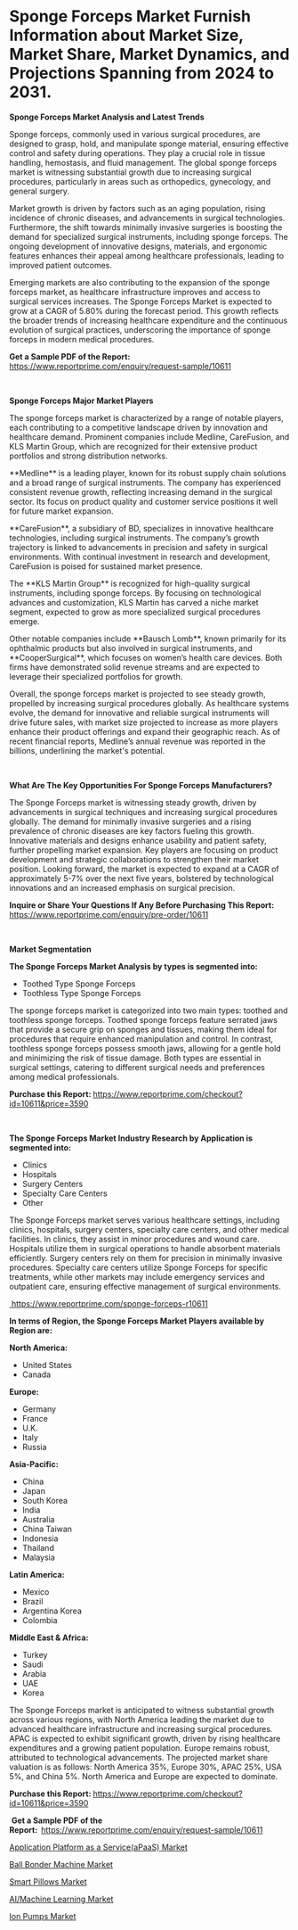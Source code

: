 <p><h1>Sponge Forceps Market Furnish Information about Market Size, Market Share, Market Dynamics, and Projections Spanning from 2024 to 2031.</h1></p><p><strong>Sponge Forceps Market Analysis and Latest Trends</strong></p>
<p><p>Sponge forceps, commonly used in various surgical procedures, are designed to grasp, hold, and manipulate sponge material, ensuring effective control and safety during operations. They play a crucial role in tissue handling, hemostasis, and fluid management. The global sponge forceps market is witnessing substantial growth due to increasing surgical procedures, particularly in areas such as orthopedics, gynecology, and general surgery.</p><p>Market growth is driven by factors such as an aging population, rising incidence of chronic diseases, and advancements in surgical technologies. Furthermore, the shift towards minimally invasive surgeries is boosting the demand for specialized surgical instruments, including sponge forceps. The ongoing development of innovative designs, materials, and ergonomic features enhances their appeal among healthcare professionals, leading to improved patient outcomes.</p><p>Emerging markets are also contributing to the expansion of the sponge forceps market, as healthcare infrastructure improves and access to surgical services increases. The Sponge Forceps Market is expected to grow at a CAGR of 5.80% during the forecast period. This growth reflects the broader trends of increasing healthcare expenditure and the continuous evolution of surgical practices, underscoring the importance of sponge forceps in modern medical procedures.</p></p>
<p><strong>Get a Sample PDF of the Report:&nbsp;</strong> <a href="https://www.reportprime.com/enquiry/request-sample/10611?utm_campaign=39&utm_medium=2&utm_source=Github&utm_content=ia&utm_term=29112024&utm_id=sponge-forceps">https://www.reportprime.com/enquiry/request-sample/10611</a></p>
<p>&nbsp;</p>
<p><strong>Sponge Forceps Major Market Players</strong></p>
<p><p>The sponge forceps market is characterized by a range of notable players, each contributing to a competitive landscape driven by innovation and healthcare demand. Prominent companies include Medline, CareFusion, and KLS Martin Group, which are recognized for their extensive product portfolios and strong distribution networks. </p><p>**Medline** is a leading player, known for its robust supply chain solutions and a broad range of surgical instruments. The company has experienced consistent revenue growth, reflecting increasing demand in the surgical sector. Its focus on product quality and customer service positions it well for future market expansion.</p><p>**CareFusion**, a subsidiary of BD, specializes in innovative healthcare technologies, including surgical instruments. The company’s growth trajectory is linked to advancements in precision and safety in surgical environments. With continual investment in research and development, CareFusion is poised for sustained market presence.</p><p>The **KLS Martin Group** is recognized for high-quality surgical instruments, including sponge forceps. By focusing on technological advances and customization, KLS Martin has carved a niche market segment, expected to grow as more specialized surgical procedures emerge. </p><p>Other notable companies include **Bausch Lomb**, known primarily for its ophthalmic products but also involved in surgical instruments, and **CooperSurgical**, which focuses on women’s health care devices. Both firms have demonstrated solid revenue streams and are expected to leverage their specialized portfolios for growth.</p><p>Overall, the sponge forceps market is projected to see steady growth, propelled by increasing surgical procedures globally. As healthcare systems evolve, the demand for innovative and reliable surgical instruments will drive future sales, with market size projected to increase as more players enhance their product offerings and expand their geographic reach. As of recent financial reports, Medline’s annual revenue was reported in the billions, underlining the market's potential.</p></p>
<p>&nbsp;</p>
<p><strong>What Are The Key Opportunities For Sponge Forceps Manufacturers?</strong></p>
<p><p>The Sponge Forceps market is witnessing steady growth, driven by advancements in surgical techniques and increasing surgical procedures globally. The demand for minimally invasive surgeries and a rising prevalence of chronic diseases are key factors fueling this growth. Innovative materials and designs enhance usability and patient safety, further propelling market expansion. Key players are focusing on product development and strategic collaborations to strengthen their market position. Looking forward, the market is expected to expand at a CAGR of approximately 5-7% over the next five years, bolstered by technological innovations and an increased emphasis on surgical precision.</p></p>
<p><strong>Inquire or Share Your Questions If Any Before Purchasing This Report:</strong> <a href="https://www.reportprime.com/enquiry/pre-order/10611?utm_campaign=39&utm_medium=2&utm_source=Github&utm_content=ia&utm_term=29112024&utm_id=sponge-forceps">https://www.reportprime.com/enquiry/pre-order/10611</a></p>
<p>&nbsp;</p>
<p><strong>Market Segmentation</strong></p>
<p><strong>The Sponge Forceps Market Analysis by types is segmented into:</strong></p>
<p><ul><li>Toothed Type Sponge Forceps</li><li>Toothless Type Sponge Forceps</li></ul></p>
<p><p>The sponge forceps market is categorized into two main types: toothed and toothless sponge forceps. Toothed sponge forceps feature serrated jaws that provide a secure grip on sponges and tissues, making them ideal for procedures that require enhanced manipulation and control. In contrast, toothless sponge forceps possess smooth jaws, allowing for a gentle hold and minimizing the risk of tissue damage. Both types are essential in surgical settings, catering to different surgical needs and preferences among medical professionals.</p></p>
<p><strong>Purchase this Report:&nbsp;</strong><a href="https://www.reportprime.com/checkout?id=10611&price=3590&utm_campaign=39&utm_medium=2&utm_source=Github&utm_content=ia&utm_term=29112024&utm_id=sponge-forceps">https://www.reportprime.com/checkout?id=10611&price=3590</a></p>
<p>&nbsp;</p>
<p><strong>The Sponge Forceps Market Industry Research by Application is segmented into:</strong></p>
<p><ul><li>Clinics</li><li>Hospitals</li><li>Surgery Centers</li><li>Specialty Care Centers</li><li>Other</li></ul></p>
<p><p>The Sponge Forceps market serves various healthcare settings, including clinics, hospitals, surgery centers, specialty care centers, and other medical facilities. In clinics, they assist in minor procedures and wound care. Hospitals utilize them in surgical operations to handle absorbent materials efficiently. Surgery centers rely on them for precision in minimally invasive procedures. Specialty care centers utilize Sponge Forceps for specific treatments, while other markets may include emergency services and outpatient care, ensuring effective management of surgical environments.</p></p>
<p><a href="https://www.reportprime.com/sponge-forceps-r10611?utm_campaign=39&utm_medium=2&utm_source=Github&utm_content=ia&utm_term=29112024&utm_id=sponge-forceps">&nbsp;https://www.reportprime.com/sponge-forceps-r10611</a></p>
<p><strong>In terms of Region, the Sponge Forceps Market Players available by Region are:</strong></p>
<p>
    <p> <strong> North America: </strong>
        <ul>
            <li>United States</li>
            <li>Canada</li>
        </ul>
        </p> 
    <p> <strong> Europe: </strong>
        <ul>
            <li>Germany</li>
            <li>France</li>
            <li>U.K.</li>
            <li>Italy</li>
            <li>Russia</li>
        </ul>
        </p> 
    <p> <strong> Asia-Pacific: </strong>
        <ul>
            <li>China</li>
            <li>Japan</li>
            <li>South Korea</li>
            <li>India</li>
            <li>Australia</li>
            <li>China Taiwan</li>
            <li>Indonesia</li>
            <li>Thailand</li>
            <li>Malaysia</li>
        </ul>
        </p> 
    <p> <strong> Latin America: </strong>
        <ul>
            <li>Mexico</li>
            <li>Brazil</li>
            <li>Argentina Korea</li>
            <li>Colombia</li>
        </ul>
        </p> 
    <p> <strong> Middle East & Africa: </strong>
        <ul>
            <li>Turkey</li>
            <li>Saudi</li>
            <li>Arabia</li>
            <li>UAE</li>
            <li>Korea</li>
        </ul>
    </p>
    </p>
<p><p>The Sponge Forceps market is anticipated to witness substantial growth across various regions, with North America leading the market due to advanced healthcare infrastructure and increasing surgical procedures. APAC is expected to exhibit significant growth, driven by rising healthcare expenditures and a growing patient population. Europe remains robust, attributed to technological advancements. The projected market share valuation is as follows: North America 35%, Europe 30%, APAC 25%, USA 5%, and China 5%. North America and Europe are expected to dominate.</p></p>
<p><strong>Purchase this Report: </strong><a href="https://www.reportprime.com/checkout?id=10611&price=3590&utm_campaign=39&utm_medium=2&utm_source=Github&utm_content=ia&utm_term=29112024&utm_id=sponge-forceps">https://www.reportprime.com/checkout?id=10611&price=3590</a></p>
<p>&nbsp;<strong>Get a Sample PDF of the Report:&nbsp;&nbsp;</strong><a href="https://www.reportprime.com/enquiry/request-sample/10611?utm_campaign=39&utm_medium=2&utm_source=Github&utm_content=ia&utm_term=29112024&utm_id=sponge-forceps">https://www.reportprime.com/enquiry/request-sample/10611</a></p>
<p><strong></strong></p>
<p><p><a href="https://issuu.com/reportprime-2/docs/application-platform-as-a-serviceap_4030b33a3a3fb6?utm_campaign=39&utm_medium=2&utm_source=Github&utm_content=ia&utm_term=29112024&utm_id=sponge-forceps">Application Platform as a Service(aPaaS) Market</a></p><p><a href="https://www.linkedin.com/pulse/global-ball-bonder-machine-market-focus-application-end-use-skh5e?utm_campaign=39&utm_medium=2&utm_source=Github&utm_content=ia&utm_term=29112024&utm_id=sponge-forceps">Ball Bonder Machine Market</a></p><p><a href="https://www.linkedin.com/pulse/smart-pillows-industry-resonance-144-amplification-across-domains-ydzoc?utm_campaign=39&utm_medium=2&utm_source=Github&utm_content=ia&utm_term=29112024&utm_id=sponge-forceps">Smart Pillows Market</a></p><p><a href="https://issuu.com/reportprime-2/docs/aimachine-learning-market-size-2030_5a71f057cf5c8c?utm_campaign=39&utm_medium=2&utm_source=Github&utm_content=ia&utm_term=29112024&utm_id=sponge-forceps">AI/Machine Learning Market</a></p><p><a href="https://www.linkedin.com/pulse/ion-pumps-market-findings-indicatinga-cagr-14-from-2031-2024-4qale?utm_campaign=39&utm_medium=2&utm_source=Github&utm_content=ia&utm_term=29112024&utm_id=sponge-forceps">Ion Pumps Market</a></p></p>